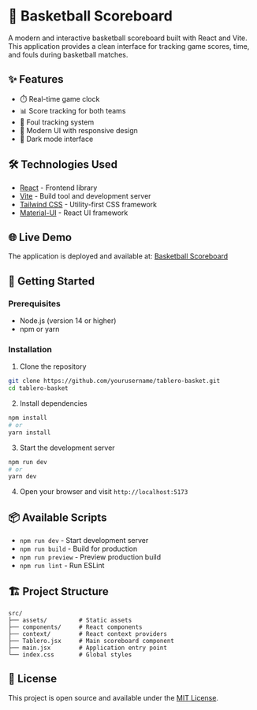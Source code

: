 # 🏀 Basketball Scoreboard

A modern and interactive basketball scoreboard built with React and Vite. This application provides a clean interface for tracking game scores, time, and fouls during basketball matches.

## ✨ Features

- ⏱️ Real-time game clock
- 📊 Score tracking for both teams
- 🚫 Foul tracking system
- 🎨 Modern UI with responsive design
- 🌙 Dark mode interface

## 🛠️ Technologies Used

- [React](https://reactjs.org/) - Frontend library
- [Vite](https://vitejs.dev/) - Build tool and development server
- [Tailwind CSS](https://tailwindcss.com/) - Utility-first CSS framework
- [Material-UI](https://mui.com/) - React UI framework

## 🌐 Live Demo

The application is deployed and available at: [Basketball Scoreboard](https://basketscoreboardtincho.netlify.app/)

## 🚀 Getting Started

### Prerequisites

- Node.js (version 14 or higher)
- npm or yarn

### Installation

1. Clone the repository
```bash
git clone https://github.com/yourusername/tablero-basket.git
cd tablero-basket
```

2. Install dependencies
```bash
npm install
# or
yarn install
```

3. Start the development server
```bash
npm run dev
# or
yarn dev
```

4. Open your browser and visit `http://localhost:5173`

## 📦 Available Scripts

- `npm run dev` - Start development server
- `npm run build` - Build for production
- `npm run preview` - Preview production build
- `npm run lint` - Run ESLint

## 🏗️ Project Structure

```
src/
├── assets/         # Static assets
├── components/     # React components
├── context/        # React context providers
├── Tablero.jsx     # Main scoreboard component
├── main.jsx        # Application entry point
└── index.css       # Global styles
```


## 📝 License

This project is open source and available under the [MIT License](LICENSE).
